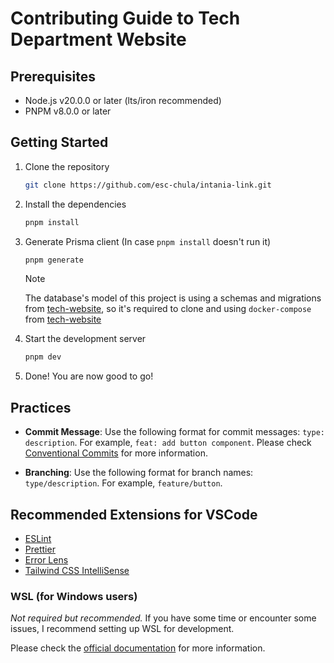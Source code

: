 # Contributing Guide to Tech Department Website

## Prerequisites

- Node.js v20.0.0 or later (lts/iron recommended)
- PNPM v8.0.0 or later

## Getting Started

1. Clone the repository

   ```bash
   git clone https://github.com/esc-chula/intania-link.git
   ```

2. Install the dependencies

   ```bash
   pnpm install
   ```

3. Generate Prisma client (In case `pnpm install` doesn't run it)

   ```bash
   pnpm generate
   ```

   > [!NOTE]  
   > The database's model of this project is using a schemas and migrations from [tech-website](https://github.com/esc-chula/tech-website), so it's required to clone and using `docker-compose` from [tech-website](https://github.com/esc-chula/tech-website)

4. Start the development server

   ```bash
   pnpm dev
   ```

5. Done! You are now good to go!

## Practices

- **Commit Message**: Use the following format for commit messages: `type: description`. For example, `feat: add button component`.
  Please check [Conventional Commits](https://www.conventionalcommits.org/en/v1.0.0/) for more information.

- **Branching**: Use the following format for branch names: `type/description`. For example, `feature/button`.

## Recommended Extensions for VSCode

- [ESLint](https://marketplace.visualstudio.com/items?itemName=dbaeumer.vscode-eslint)
- [Prettier](https://marketplace.visualstudio.com/items?itemName=esbenp.prettier-vscode)
- [Error Lens](https://marketplace.visualstudio.com/items?itemName=usernamehw.errorlens)
- [Tailwind CSS IntelliSense](https://marketplace.visualstudio.com/items?itemName=bradlc.vscode-tailwindcss)

### WSL (for Windows users)

_Not required but recommended._
If you have some time or encounter some issues, I recommend setting up WSL for development.

Please check the [official documentation](https://docs.microsoft.com/en-us/windows/wsl/install) for more information.
